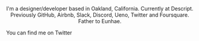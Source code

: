<p align="center">
I'm a designer/developer based in Oakland, California.
Currently at Descript.
Previously GitHub, Airbnb, Slack, Discord, Ueno, Twitter and Foursquare.
Father to Eunhae.

You can find me on Twitter
</p>


